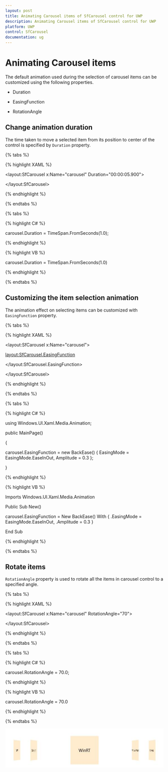 ```yaml
---
layout: post
title: Animating Carousel items of SfCarousel control for UWP
description: Animating Carousel items of SfCarousel control for UWP
platform: UWP
control: SfCarousel
documentation: ug
---
```


# Animating Carousel items

The default animation used during the selection of carousel items can be customized using the following properties.

* Duration

* EasingFunction

* RotationAngle

## Change animation duration

The time taken to move a selected item from its position to center of the control is specified by `Duration` property.

{% tabs %}

{% highlight XAML %}

<layout:SfCarousel x:Name="carousel" Duration="00:00:05.900">

</layout:SfCarousel>

{% endhighlight %}

{% endtabs %}

{% tabs %}

{% highlight C# %}

carousel.Duration =  TimeSpan.FromSeconds(1.0);

{% endhighlight %}

{% highlight VB %}

carousel.Duration = TimeSpan.FromSeconds(1.0)

{% endhighlight %}

{% endtabs %}

## Customizing the item selection animation

The animation effect on selecting items can be customized with `EasingFunction` property.

{% tabs %}

{% highlight XAML %}

<layout:SfCarousel x:Name="carousel">

<layout:SfCarousel.EasingFunction>

<BackEase EasingMode="EaseInOut" Amplitude="0.3"/>

</layout:SfCarousel.EasingFunction>

</layout:SfCarousel>

{% endhighlight %}

{% endtabs %}

{% tabs %}

{% highlight C# %}

using Windows.UI.Xaml.Media.Animation; 


public MainPage()

{
	
carousel.EasingFunction = new BackEase() { EasingMode = EasingMode.EaseInOut, Amplitude = 0.3 };

}

{% endhighlight %}

{% highlight VB %}

Imports Windows.UI.Xaml.Media.Animation

Public Sub New()


carousel.EasingFunction = New BackEase() With {
	.EasingMode = EasingMode.EaseInOut,
	.Amplitude = 0.3
}

End Sub

{% endhighlight %}

{% endtabs %}

## Rotate items

`RotationAngle` property is used to rotate all the items in carousel control to a specified angle.

{% tabs %}

{% highlight XAML %}

<layout:SfCarousel x:Name="carousel" RotationAngle="70">

</layout:SfCarousel>

{% endhighlight %}

{% endtabs %}

{% tabs %}

{% highlight C# %}

carousel.RotationAngle = 70.0;

{% endhighlight %}

{% highlight VB %}

carousel.RotationAngle = 70.0

{% endhighlight %}

{% endtabs %}

![](SfCarousel-images/SfCarousel-img12.jpeg)


